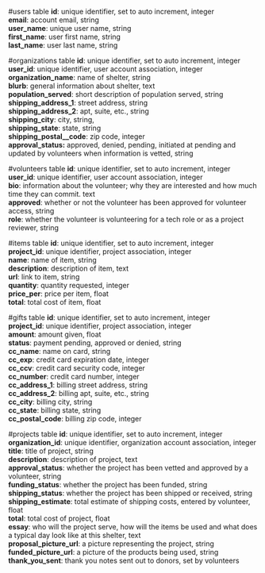 #users table
  **id**: unique identifier, set to auto increment, integer  
  **email**: account email, string  
  **user_name**: unique user name, string  
  **first_name**: user first name, string  
  **last_name**: user last name, string

#organizations table
  **id**: unique identifier, set to auto increment, integer  
  **user_id**: unique identifier, user account association, integer  
  **organization_name**: name of shelter, string  
  **blurb**: general information about shelter, text  
  **population_served**: short description of population served, string  
  **shipping_address_1**: street address, string  
  **shipping_address_2**: apt, suite, etc., string  
  **shipping_city**: city, string,  
  **shipping_state**: state, string  
  **shipping_postal__code**: zip code, integer  
  **approval_status:** approved, denied, pending, initiated at pending and updated by volunteers when information is vetted, string

#volunteers table
  **id**: unique identifier, set to auto increment, integer  
  **user_id**: unique identifier, user account association, integer  
  **bio**: information about the volunteer; why they are interested and how much time they can commit. text  
  **approved**: whether or not the volunteer has been approved for volunteer access, string  
  **role**: whether the volunteer is volunteering for a tech role or as a project reviewer, string

<!-- #donors
  **id**: { type: 'increments', nullable: false, primary: true },
  **user**id**: { type: 'integer', nullable: false, unsigned: true },
}, -->

#items table
  **id**: unique identifier, set to auto increment, integer  
  **project_id**: unique identifier, project association, integer  
  **name**: name of item, string  
  **description**: description of item, text  
  **url**: link to item, string  
  **quantity**: quantity requested, integer  
  **price_per**: price per item, float  
  **total**: total cost of item, float

#gifts table
  **id**: unique identifier, set to auto increment, integer  
  **project_id**: unique identifier, project association, integer  
  **amount**: amount given, float  
  **status**: payment pending, approved or denied, string  
  **cc_name**: name on card, string  
  **cc_exp**: credit card expiration date, integer  
  **cc_ccv**: credit card security code, integer  
  **cc_number**: credit card number, integer  
  **cc_address_1**: billing street address, string  
  **cc_address_2**: billing apt, suite, etc., string  
  **cc_city**: billing city, string  
  **cc_state**: billing state, string  
  **cc_postal_code**: billing zip code, integer

#projects table
  **id**: unique identifier, set to auto increment, integer  
  **organization_id**: unique identifier, organization account association, integer  
  **title**: title of project, string  
  **description**: description of project, text  
  **approval_status**: whether the project has been vetted and approved by a volunteer, string  
  **funding_status**: whether the project has been funded, string  
  **shipping_status**: whether the project has been shipped or received, string  
  **shipping_estimate**: total estimate of shipping costs, entered by volunteer, float  
  **total**: total cost of project, float  
  **essay**: who will the project serve, how will the items be used and what does a typical day look like at this shelter, text  
  **proposal_picture_url**: a picture representing the project, string  
  **funded_picture_url**: a picture of the products being used, string  
  **thank_you_sent**: thank you notes sent out to donors, set by volunteers

